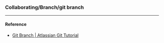 ### Collaborating/Branch/git branch



----
#### Reference
- [Git Branch | Atlassian Git Tutorial](https://www.atlassian.com/git/tutorials/using-branches)